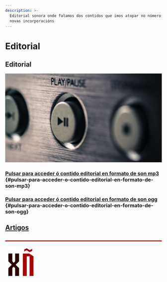 ```yaml
---
description: >-
  Editorial sonora onde falamos dos contidos que imos atopar no número 01 e das
  novas incorporacións
---
```


# Editorial

## Editorial

![](.gitbook/assets/image%20%2811%29.png)

### [Pulsar para acceder ó contido editorial en formato de son mp3​](https://ia801506.us.archive.org/26/items/Xeraciongnu-01/EditorialDoNmero01DeXeracinuEnGalego.mp3) {#pulsar-para-acceder-o-contido-editorial-en-formato-de-son-mp3}

### [​Pulsar para acceder ó contido editorial en formato de son ogg​](https://ia801506.us.archive.org/26/items/Xeraciongnu-01/EditorialDoNmero01DeXeracinuEnGalego.ogg) {#pulsar-para-acceder-o-contido-editorial-en-formato-de-son-ogg}

## [Artigos](artigos.md)

![](.gitbook/assets/image%20%2856%29.png)

![](.gitbook/assets/image%20%2850%29.png)

